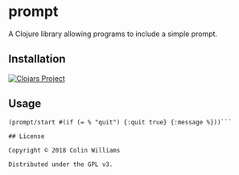 # prompt

A Clojure library allowing programs to include a simple prompt.

## Installation

[![Clojars Project](https://img.shields.io/clojars/v/prompt.svg)](https://clojars.org/prompt)

## Usage

```(require '[prompt.core :as prompt])
(prompt/start #(if (= % "quit") {:quit true} {:message %}))```

## License

Copyright © 2018 Colin Williams

Distributed under the GPL v3.
